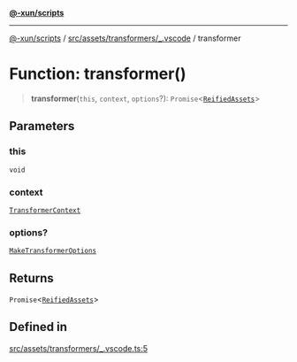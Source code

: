 [**@-xun/scripts**](../../../../../README.md)

***

[@-xun/scripts](../../../../../README.md) / [src/assets/transformers/\_.vscode](../README.md) / transformer

# Function: transformer()

> **transformer**(`this`, `context`, `options`?): `Promise`\<[`ReifiedAssets`](../../../type-aliases/ReifiedAssets.md)\>

## Parameters

### this

`void`

### context

[`TransformerContext`](../../../type-aliases/TransformerContext.md)

### options?

[`MakeTransformerOptions`](../../../type-aliases/MakeTransformerOptions.md)

## Returns

`Promise`\<[`ReifiedAssets`](../../../type-aliases/ReifiedAssets.md)\>

## Defined in

[src/assets/transformers/\_.vscode.ts:5](https://github.com/Xunnamius/xscripts/blob/f7b55e778c8646134a23d934fd2791d564a72b57/src/assets/transformers/_.vscode.ts#L5)
